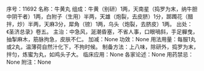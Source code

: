 序号：11692
名称：牛黄丸
组成：牛黄（别研）1两，天南星（捣罗为末，纳牛胆中阴干者）1两，白附子（生用）半两，天雄（炮裂，去皮脐）1分，踯躅花（醋拌，炒）半两，天麻3分，犀角（镑）1两，乌头（炮裂，去脐皮）1两。
出处：《圣济总录》卷五。
主治：中急风，涎潮昏塞，不省人事，口眼喎斜，手足軃曳，抽掣麻木，筋脉拘急，皮肤不仁。
加减：None
功效：None
用法用量：每服1丸或2丸，温薄荷自然汁化下，不拘时候。
制备方法：上八味，除研外，捣罗为末，拌匀，炼蜜为丸，如鸡头子大。
临床应用：None
各家论述：None
用药禁忌：None
附注：None

